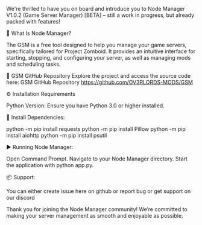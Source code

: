 We're thrilled to have you on board and introduce you to Node Manager V1.0.2 (Game Server Manager)
[BETA] – still a work in progress, but already packed with features!

📂 What Is Node Manager? 

The GSM is a free tool designed to help you manage your game servers, specifically tailored for Project Zomboid. It provides an intuitive interface for starting, stopping, and configuring your server, as well as managing mods and scheduling tasks.


📂 GSM GitHub Repository
Explore the project and access the source code here: GSM GitHub Repository
https://github.com/OV3RLORDS-MODS/GSM

⚙️ Installation Requirements

Python Version: Ensure you have Python 3.0 or higher installed.

📢 Install Dependencies: 

python -m pip install requests
python -m pip install Pillow
python -m pip install aiohttp
python -m pip install psutil

▶️ Running Node Manager: 

Open Command Prompt.
Navigate to your Node Manager directory.
Start the application with python app.py.

📦 Support:

You can either create issue here on github or report bug or get support on our discord

Thank you for joining the Node Manager community! We’re committed to making your server management as smooth and enjoyable as possible. 

